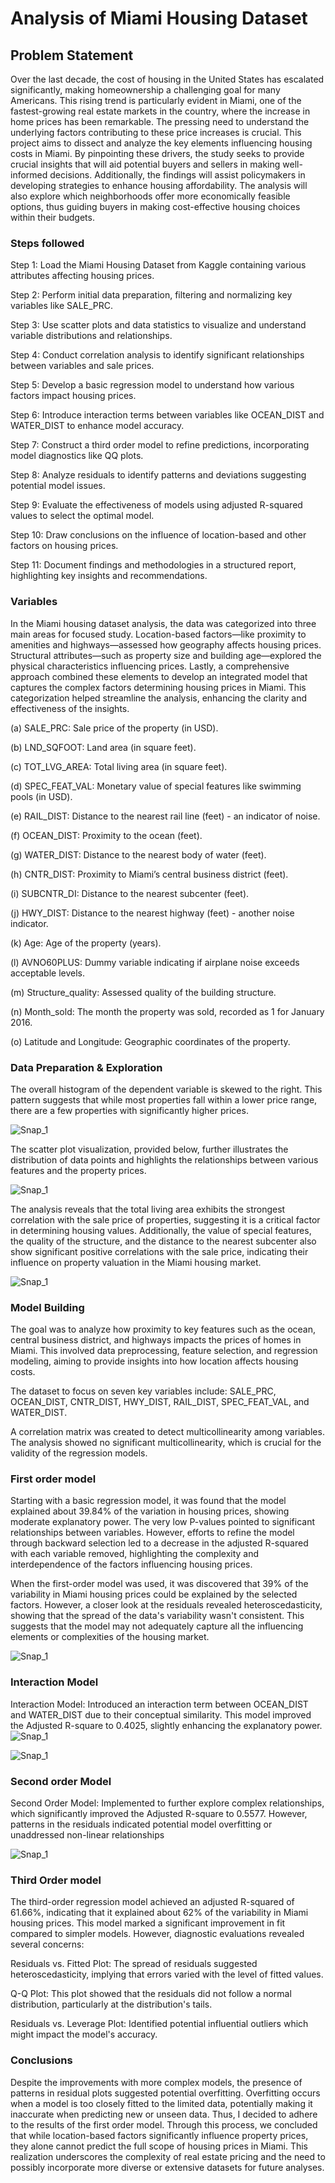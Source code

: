# Analysis of Miami Housing Dataset


## Problem Statement

Over the last decade, the cost of housing in the United States has escalated significantly, making homeownership a challenging goal for many Americans. This rising trend is particularly evident in Miami, one of the fastest-growing real estate markets in the country, where the increase in home prices has been remarkable. The pressing need to understand the underlying factors contributing to these price increases is crucial. This project aims to dissect and analyze the key elements influencing housing costs in Miami. By pinpointing these drivers, the study seeks to provide crucial insights that will aid potential buyers and sellers in making well-informed decisions. Additionally, the findings will assist policymakers in developing strategies to enhance housing affordability. The analysis will also explore which neighborhoods offer more economically feasible options, thus guiding buyers in making cost-effective housing choices within their budgets.


### Steps followed 
Step 1: Load the Miami Housing Dataset from Kaggle containing various attributes affecting housing prices.

Step 2: Perform initial data preparation, filtering and normalizing key variables like SALE_PRC.

Step 3: Use scatter plots and data statistics to visualize and understand variable distributions and relationships.

Step 4: Conduct correlation analysis to identify significant relationships between variables and sale prices.

Step 5: Develop a basic regression model to understand how various factors impact housing prices.

Step 6: Introduce interaction terms between variables like OCEAN_DIST and WATER_DIST to enhance model accuracy.

Step 7: Construct a third order model to refine predictions, incorporating model diagnostics like QQ plots.

Step 8: Analyze residuals to identify patterns and deviations suggesting potential model issues.

Step 9: Evaluate the effectiveness of models using adjusted R-squared values to select the optimal model.

Step 10: Draw conclusions on the influence of location-based and other factors on housing prices.

Step 11: Document findings and methodologies in a structured report, highlighting key insights and recommendations.

### Variables
In the Miami housing dataset analysis, the data was categorized into three main areas for focused study. Location-based factors—like proximity to amenities and highways—assessed how geography affects housing prices. Structural attributes—such as property size and building age—explored the physical characteristics influencing prices. Lastly, a comprehensive approach combined these elements to develop an integrated model that captures the complex factors determining housing prices in Miami. This categorization helped streamline the analysis, enhancing the clarity and effectiveness of the insights.

(a) SALE_PRC: Sale price of the property (in USD).

(b) LND_SQFOOT: Land area (in square feet).

(c) TOT_LVG_AREA: Total living area (in square feet).

(d) SPEC_FEAT_VAL: Monetary value of special features like swimming pools (in USD).

(e) RAIL_DIST: Distance to the nearest rail line (feet) - an indicator of noise.

(f) OCEAN_DIST: Proximity to the ocean (feet).

(g) WATER_DIST: Distance to the nearest body of water (feet).

(h) CNTR_DIST: Proximity to Miami’s central business district (feet).

(i) SUBCNTR_DI: Distance to the nearest subcenter (feet).

(j) HWY_DIST: Distance to the nearest highway (feet) - another noise indicator.

(k) Age: Age of the property (years).

(l) AVNO60PLUS: Dummy variable indicating if airplane noise exceeds acceptable levels.

(m) Structure_quality: Assessed quality of the building structure.

(n) Month_sold: The month the property was sold, recorded as 1 for January 2016.

(o) Latitude and Longitude: Geographic coordinates of the property.

### Data Preparation & Exploration
The overall histogram of the dependent variable is skewed to the right. This pattern suggests that while most properties fall within a lower price range, there are a few properties with significantly higher prices. 

![Snap_1](https://github.com/user-attachments/assets/4678e4f5-d84f-4bad-b71f-63d5c5dfe397)


The scatter plot visualization, provided below, further illustrates the distribution of data points and highlights the relationships between various features and the property prices.

![Snap_1](https://github.com/user-attachments/assets/2a596c11-5bca-4297-a1d9-168aa7555fa6)

The analysis reveals that the total living area exhibits the strongest correlation with the sale price of properties, suggesting it is a critical factor in determining housing values. Additionally, the value of special features, the quality of the structure, and the distance to the nearest subcenter also show significant positive correlations with the sale price, indicating their influence on property valuation in the Miami housing market.

![Snap_1](https://github.com/user-attachments/assets/8d4f126c-ca7c-4827-bf75-9fe620f9d4cc)



### Model Building 
The goal was to analyze how proximity to key features such as the ocean, central business district, and highways impacts the prices of homes in Miami. This involved data preprocessing, feature selection, and regression modeling, aiming to provide insights into how location affects housing costs.

The dataset to focus on seven key variables include: SALE_PRC, OCEAN_DIST, CNTR_DIST, HWY_DIST, RAIL_DIST, SPEC_FEAT_VAL, and WATER_DIST.

A correlation matrix was created to detect multicollinearity among variables. The analysis showed no significant multicollinearity, which is crucial for the validity of the regression models.

### First order model

Starting with a basic regression model, it was found that the model explained about 39.84% of the variation in housing prices, showing moderate explanatory power. The very low P-values pointed to significant relationships between variables. However, efforts to refine the model through backward selection led to a decrease in the adjusted R-squared with each variable removed, highlighting the complexity and interdependence of the factors influencing housing prices.

When the first-order model was used, it was discovered that 39% of the variability in Miami housing prices could be explained by the selected factors. However, a closer look at the residuals revealed heteroscedasticity, showing that the spread of the data's variability wasn't consistent. This suggests that the model may not adequately capture all the influencing elements or complexities of the housing market.

![Snap_1](https://github.com/user-attachments/assets/31ebfc8a-0519-44d1-a404-d5b11b79e4d9)

### Interaction Model
Interaction Model: Introduced an interaction term between OCEAN_DIST and WATER_DIST due to their conceptual similarity. This model improved the Adjusted R-square to 0.4025, slightly enhancing the explanatory power.
![Snap_1](https://github.com/user-attachments/assets/10ea6c73-e98b-47eb-8646-7f1db379f5c9)



![Snap_1](https://github.com/user-attachments/assets/0a17f441-1433-45a2-b042-3e835b1e3ac8)

### Second order Model

Second Order Model: Implemented to further explore complex relationships, which significantly improved the Adjusted R-square to 0.5577. However, patterns in the residuals indicated potential model overfitting or unaddressed non-linear relationships

![Snap_1](https://github.com/user-attachments/assets/6c46c636-0158-4930-a278-69c53afac6dc)

### Third Order model
The third-order regression model achieved an adjusted R-squared of 61.66%, indicating that it explained about 62% of the variability in Miami housing prices. This model marked a significant improvement in fit compared to simpler models. However, diagnostic evaluations revealed several concerns:

Residuals vs. Fitted Plot: The spread of residuals suggested heteroscedasticity, implying that errors varied with the level of fitted values.

Q-Q Plot: This plot showed that the residuals did not follow a normal distribution, particularly at the distribution's tails.

Residuals vs. Leverage Plot: Identified potential influential outliers which might impact the model's accuracy.

### Conclusions
Despite the improvements with more complex models, the presence of patterns in residual plots suggested potential overfitting. Overfitting occurs when a model is too closely fitted to the limited data, potentially making it inaccurate when predicting new or unseen data. Thus, I decided to adhere to the results of the first order model. Through this process, we concluded that while location-based factors significantly influence property prices, they alone cannot predict the full scope of housing prices in Miami. This realization underscores the complexity of real estate pricing and the need to possibly incorporate more diverse or extensive datasets for future analyses.


 
